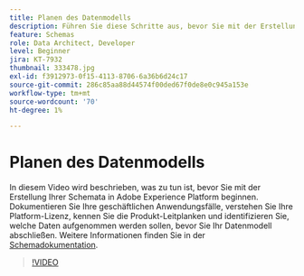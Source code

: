 ```yaml
---
title: Planen des Datenmodells
description: Führen Sie diese Schritte aus, bevor Sie mit der Erstellung Ihrer Schemata in Adobe Experience Platform beginnen.
feature: Schemas
role: Data Architect, Developer
level: Beginner
jira: KT-7932
thumbnail: 333478.jpg
exl-id: f3912973-0f15-4113-8706-6a36b6d24c17
source-git-commit: 286c85aa88d44574f00ded67f0de8e0c945a153e
workflow-type: tm+mt
source-wordcount: '70'
ht-degree: 1%

---
```


# Planen des Datenmodells

In diesem Video wird beschrieben, was zu tun ist, bevor Sie mit der Erstellung Ihrer Schemata in Adobe Experience Platform beginnen. Dokumentieren Sie Ihre geschäftlichen Anwendungsfälle, verstehen Sie Ihre Platform-Lizenz, kennen Sie die Produkt-Leitplanken und identifizieren Sie, welche Daten aufgenommen werden sollen, bevor Sie Ihr Datenmodell abschließen. Weitere Informationen finden Sie in der [Schemadokumentation](https://experienceleague.adobe.com/docs/experience-platform/xdm/home.html?lang=de).

>[!VIDEO](https://video.tv.adobe.com/v/333478?learn=on&enablevpops)
